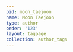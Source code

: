 ```yaml
---
pid: moon_taejoon
name: Moon Taejoon
type: author
order: '123'
layout: tagpage
collection: author_tags
---
```

